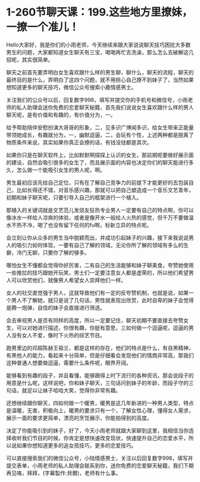 # 1-260节聊天课：199.这些地方里撩妹，一撩一个准儿！

Hello大家好，我是你们的小雨老师，今天继续来跟大家说说聊天技巧困扰大多数男生的问题，大家都知道女生聊天有三宝，喝喝再忙去洗澡，那么怎么去破解这几招呢，其实很简单。

聊天之前首先要弄明白女生喜欢跟什么样的男生聊，聊什么，聊天的流程，聊天的最终目的是什么，弄明白了这四个问题，就不用担心自己撩不到妹子了，当然如果想知道更多的聊天技巧，微信公众号搜索小鹿情感男士。

关注我们的公众号以后，回复数字998，填写并提交你的手机号和微信号，小雨老师的私人助理会送你免费的恋爱聊天秘籍，首先我们说说女生喜欢跟什么样的男人聊天呢，是有价值和有趣的，有价值分为，一。

给予帮助陪伴安慰扮演大哥哥的形象，二，见多识广博闻多识，给女生带来正能量带领她成长，有趣就分为，一，幽默逗逼，二，会玩有个性，上述两种都是脱离了物质条件来说，其实如果你真正会撩的话，有钱没钱都是其次。

如果你只是在聊天软件上，比如默默啊探探上认识的女生，那前期呢要做好展示面的建设，自然会吸引很多的女生了，而且展示面的内容也决定你们的聊天能进行多久，怎么做一个能吸引女生的男人呢，啊。

男生最初应该先给自己定位，只有在了解自己竞争力的前提下才能更好的去包装自己，比如长得还不错，对音乐感兴趣，那就可以把自己塑造成一个音乐文艺青年，初期和妹子聊天呢，只要引导入自己的框架进行一个植入。

那植入的关键词就是文艺范儿发烧友狂热专业男人一定要有自己的特点啊，你可以像冰水一样给人凉爽的体验，或者是像开水一般给人火热的感觉，但千万不要做温水不热不冷，喝了也没有留下任何的fu啊，标新立异的特点呢。

会立刻让你从众多的男生当中脱颖而出，并成功引起妹子的兴趣，接下来我说说男人的吸引力如何体现，一要有自己了解的领域，无论你所了解的领域有多么的生僻，冷门无聊，只要你了解的够多。

哪怕女生不懂都会觉得你好厉害，二有自己的生活能够和妹子聊美食，夸赞她使用一些推拉的技巧跟她开玩笑，男士们一定要注意女人都是虚荣的，所以他们希望男人可以欣赏他们，就像男人希望女人崇拜他们一样。

女人的社交直觉强于男人，这就导致他们有一定的反夸赞机制，也就是说，如果一个男人不了解她，就只是说了几句话，男性就表现出欣赏，此时自卑的妹子会觉得是腾一炮弹，自信的妹子会直接进行筛选。

会去审视男人是否有同样的高度，所以一定要记住，聊天初期不要直接去夸赞女生，可以对她进行描述，你很有趣，你挺有意思，三如何做一个逗逼呢，逗逼的男人没有女人不爱，像时下火热的综艺节目。

跑男里边的邓超陈赫王祖兰，都是这样的存在，他们的特点是什么，有自黑精神，有黑他人的能力，看起来十分简单，但是仔细看会发现他们的情商非常高，那我们这种普通人想要做逗逼，需要什么条件呢，眼界开阔。

能够看到有趣的段子，并且看懂，能够跟得上时下流行的各种资讯，那会说段子的用意是什么呢，这样说吧，你和妹子聊天，三句话问到妹子的年龄，而段子守的三句话，就足以让妹子哈哈大笑，觉得你非常有趣。

还想继续跟你聊天，四如何做一个暖男，暖男是这几年新进的一种男人类型，特点是温暖，无害，积极向上，暖男的要求只有一个，了解女性心理，懂得女人需求，展示一面的要求更简单，漂亮的烹饪展示，你能拍得到的高度。

决定了你能吸引到的妹子，好了，今天小雨老师就跟大家聊到这里，我相信当你选择收听我们节目的时候，你肯定是想快速改变现状，快速提升自己的恋爱水平，所以说如果你想知道更多的追女孩技巧，更多的恋爱技巧。

可以直接搜索我们的微信公众号，小陆情感男士，关注以后回复数字998，填写并提交表单，小雨老师的私人助理会联系到你，送你免费的恋爱聊天秘籍，我们下期再见咯，拜拜，(字幕製作:貝爾)，老师有什么事。

